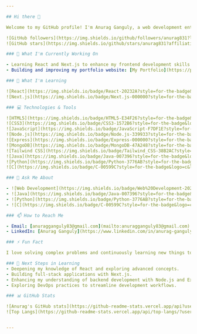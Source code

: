 ```yaml
---

## Hi there 👋

Welcome to my GitHub profile! I'm Anurag Ganguly, a web development enthusiast passionate about building innovative web applications and exploring new technologies.

![GitHub followers](https://img.shields.io/github/followers/anurag831?label=Follow&style=social)
![GitHub stars](https://img.shields.io/github/stars/anurag831?affiliations=OWNER%2CCOLLABORATOR&style=social)

### 🔭 What I'm Currently Working On

- Learning React and Next.js to enhance my frontend development skills.
- Building and improving my portfolio website: [My Portfolio](https://portfolio-wesbite-gamma.vercel.app/)

### 🌱 What I'm Learning

![React](https://img.shields.io/badge/React-20232A?style=for-the-badge&logo=react&logoColor=61DAFB)
![Next.js](https://img.shields.io/badge/Next.js-000000?style=for-the-badge&logo=nextdotjs&logoColor=white)

### 💻 Technologies & Tools

![HTML5](https://img.shields.io/badge/HTML5-E34F26?style=for-the-badge&logo=html5&logoColor=white)
![CSS3](https://img.shields.io/badge/CSS3-1572B6?style=for-the-badge&logo=css3&logoColor=white)
![JavaScript](https://img.shields.io/badge/JavaScript-F7DF1E?style=for-the-badge&logo=javascript&logoColor=black)
![Node.js](https://img.shields.io/badge/Node.js-339933?style=for-the-badge&logo=nodedotjs&logoColor=white)
![Express](https://img.shields.io/badge/Express-000000?style=for-the-badge&logo=express&logoColor=white)
![MongoDB](https://img.shields.io/badge/MongoDB-47A248?style=for-the-badge&logo=mongodb&logoColor=white)
![Tailwind CSS](https://img.shields.io/badge/Tailwind_CSS-38B2AC?style=for-the-badge&logo=tailwind-css&logoColor=white)
![Java](https://img.shields.io/badge/Java-007396?style=for-the-badge&logo=java&logoColor=white)
![Python](https://img.shields.io/badge/Python-3776AB?style=for-the-badge&logo=python&logoColor=white)
![C](https://img.shields.io/badge/C-00599C?style=for-the-badge&logo=c&logoColor=white)

### 💬 Ask Me About

- ![Web Development](https://img.shields.io/badge/Web%20Development-20232A?style=for-the-badge&logo=web-development&logoColor=61DAFB)
- ![Java](https://img.shields.io/badge/Java-007396?style=for-the-badge&logo=java&logoColor=white) (DSA)
- ![Python](https://img.shields.io/badge/Python-3776AB?style=for-the-badge&logo=python&logoColor=white) (Basic Knowledge)
- ![C](https://img.shields.io/badge/C-00599C?style=for-the-badge&logo=c&logoColor=white) (DSA)

### 📫 How to Reach Me

- Email: [anuragganguly83@gmail.com](mailto:anuragganguly83@gmail.com)
- LinkedIn: [Anurag Ganguly](https://www.linkedin.com/in/anurag-ganguly-40b6ab245/)

### ⚡ Fun Fact

I love solving complex problems and continuously learning new things to enhance my skills.

### 🚀 Next Steps in Learning
- Deepening my knowledge of React and exploring advanced concepts.
- Building full-stack applications with Next.js.
- Enhancing my understanding of backend development with Node.js and Express.
- Exploring DevOps practices to streamline development workflows.

### 📊 GitHub Stats

![Anurag's GitHub stats](https://github-readme-stats.vercel.app/api?username=anurag831&show_icons=true&theme=radical)
![Top Langs](https://github-readme-stats.vercel.app/api/top-langs/?username=anurag831&layout=compact&theme=radical)


---
```




